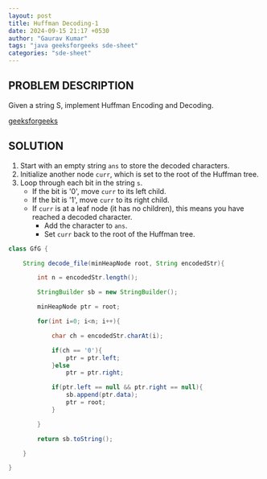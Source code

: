 ```yaml
---
layout: post
title: Huffman Decoding-1
date: 2024-09-15 21:17 +0530
author: "Gaurav Kumar"
tags: "java geeksforgeeks sde-sheet"
categories: "sde-sheet"
---
```


## PROBLEM DESCRIPTION

Given a string S, implement Huffman Encoding and Decoding.

[geeksforgeeks](https://www.geeksforgeeks.org/problems/huffman-decoding-1/1?page=7)

## SOLUTION

1. Start with an empty string `ans` to store the decoded characters.
2. Initialize another node `curr`, which is set to the root of the Huffman tree.
3. Loop through each bit in the string `s`.
   - If the bit is '0', move `curr` to its left child.
   - If the bit is '1', move `curr` to its right child.
   - If `curr` is at a leaf node (it has no children), this means you have reached a decoded character.
     - Add the character to `ans`.
     - Set `curr` back to the root of the Huffman tree.

```java
class GfG {

    String decode_file(minHeapNode root, String encodedStr){

        int n = encodedStr.length();

        StringBuilder sb = new StringBuilder();

        minHeapNode ptr = root;

        for(int i=0; i<n; i++){

            char ch = encodedStr.charAt(i);

            if(ch == '0'){
                ptr = ptr.left;
            }else
                ptr = ptr.right;

            if(ptr.left == null && ptr.right == null){
                sb.append(ptr.data);
                ptr = root;
            }

        }

        return sb.toString();

    }

}
```
